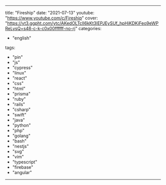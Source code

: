 ---
title: "Fireship"
date: "2021-07-13"
youtube: "https://www.youtube.com/c/Fireship"
cover: "https://yt3.ggpht.com/ytc/AKedOLTcIl6kKt3lEPJEySUf_hpHiKDKiFeo9eWPReLysQ=s48-c-k-c0x00ffffff-no-rj"
categories:
  - "english"

tags:
  - "pin"
  - "js"
  - "cypress"
  - "linux"
  - "react"
  - "css"
  - "html"
  - "prisma"
  - "ruby"
  - "rails"
  - "csharp"
  - "swift"
  - "java"
  - "python"
  - "php"
  - "golang"
  - "bash"
  - "nestjs"
  - "svg"
  - "vim"
  - "typescript"
  - "firebase"
  - "angular"
 ---
